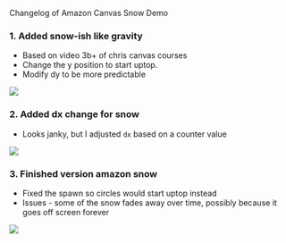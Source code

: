 Changelog of Amazon Canvas Snow Demo

### 1. Added snow-ish like gravity

- Based on video 3b+ of chris canvas courses
- Change the y position to start uptop.
- Modify dy to be more predictable

![](https://i.imgur.com/bvDIAGB.gif)

### 2. Added dx change for snow

- Looks janky, but I adjusted `dx` based on a counter value

![](https://i.imgur.com/xNuo7hu.gif)

### 3. Finished version amazon snow

- Fixed the spawn so circles would start uptop instead
- Issues - some of the snow fades away over time, possibly because it goes off screen forever

![](https://i.imgur.com/p9z6Zvu.gif)
